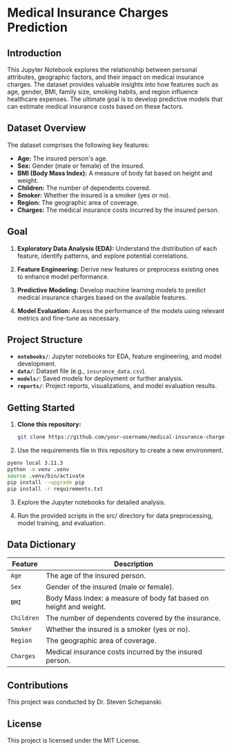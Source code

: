 # Medical Insurance Charges Prediction

## Introduction

This Jupyter Notebook explores the relationship between personal attributes, geographic factors, and their impact on medical insurance charges. The dataset provides valuable insights into how features such as age, gender, BMI, family size, smoking habits, and region influence healthcare expenses. The ultimate goal is to develop predictive models that can estimate medical insurance costs based on these factors.

## Dataset Overview

The dataset comprises the following key features:

- **Age:** The insured person's age.
- **Sex:** Gender (male or female) of the insured.
- **BMI (Body Mass Index):** A measure of body fat based on height and weight.
- **Children:** The number of dependents covered.
- **Smoker:** Whether the insured is a smoker (yes or no).
- **Region:** The geographic area of coverage.
- **Charges:** The medical insurance costs incurred by the insured person.

## Goal

1. **Exploratory Data Analysis (EDA):** Understand the distribution of each feature, identify patterns, and explore potential correlations.

2. **Feature Engineering:** Derive new features or preprocess existing ones to enhance model performance.

3. **Predictive Modeling:** Develop machine learning models to predict medical insurance charges based on the available features.

4. **Model Evaluation:** Assess the performance of the models using relevant metrics and fine-tune as necessary.

## Project Structure

- **`notebooks/`**: Jupyter notebooks for EDA, feature engineering, and model development.
- **`data/`**: Dataset file (e.g., `insurance_data.csv`).
- **`models/`**: Saved models for deployment or further analysis.
- **`reports/`**: Project reports, visualizations, and model evaluation results.

## Getting Started

1. **Clone this repository:**

   ```bash
   git clone https://github.com/your-username/medical-insurance-charges.git

   
2. Use the requirements file in this repository to create a new environment.

```Bash
pyenv local 3.11.3
python -m venv .venv
source .venv/bin/activate
pip install --upgrade pip
pip install -r requirements.txt
```

3. Explore the Jupyter notebooks for detailed analysis.

4. Run the provided scripts in the src/ directory for data preprocessing, model training, and evaluation.

## Data Dictionary

| Feature   | Description                                             |
|-----------|---------------------------------------------------------|
| `Age`     | The age of the insured person.                           |
| `Sex`     | Gender of the insured (male or female).                  |
| `BMI`     | Body Mass Index: a measure of body fat based on height and weight.|
| `Children`| The number of dependents covered by the insurance.       |
| `Smoker`  | Whether the insured is a smoker (yes or no).            |
| `Region`  | The geographic area of coverage.                         |
| `Charges` | Medical insurance costs incurred by the insured person.  |


## **Contributions**

This project was conducted by Dr. Steven Schepanski.

## **License**

This project is licensed under the MIT License.